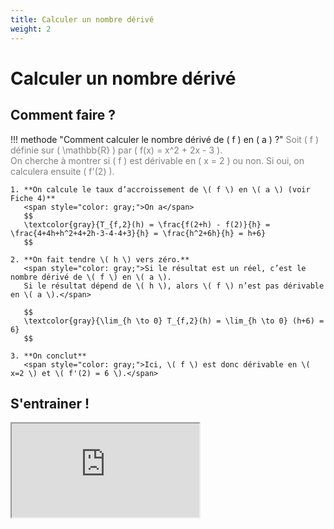 ```yaml
---
title: Calculer un nombre dérivé
weight: 2
---
```


# Calculer un nombre dérivé

## Comment faire ?

!!! methode "Comment calculer le nombre dérivé de \( f \) en \( a \) ?"
    <span style="color: gray;">Soit \( f \) définie sur \( \mathbb{R} \) par \( f(x) = x^2 + 2x - 3 \).  
    On cherche à montrer si \( f \) est dérivable en \( x = 2 \) ou non. Si oui, on calculera ensuite \( f'(2) \).</span>

    1. **On calcule le taux d’accroissement de \( f \) en \( a \) (voir Fiche 4)**  
       <span style="color: gray;">On a</span>  
       $$
       \textcolor{gray}{T_{f,2}(h) = \frac{f(2+h) - f(2)}{h} = \frac{4+4h+h^2+4+2h-3-4-4+3}{h} = \frac{h^2+6h}{h} = h+6}
       $$

    2. **On fait tendre \( h \) vers zéro.**  
       <span style="color: gray;">Si le résultat est un réel, c’est le nombre dérivé de \( f \) en \( a \).  
       Si le résultat dépend de \( h \), alors \( f \) n’est pas dérivable en \( a \).</span>  

       $$
       \textcolor{gray}{\lim_{h \to 0} T_{f,2}(h) = \lim_{h \to 0} (h+6) = 6}
       $$

    3. **On conclut**  
       <span style="color: gray;">Ici, \( f \) est donc dérivable en \( x=2 \) et \( f'(2) = 6 \).</span>



## S'entrainer !

<iframe src="https://coopmaths.fr/alea/?EEEE2e0a294917e7165712d30f22272e13461e8a12ce132b2b1614bb272e13350f2c17ea0f1c272e132b2e3627c127cb277b27c817e81336133512d20f2d29592a7617f8263127022a762c942e03111b2baa269b27802716139e1a400e8714d61697295b0e8714d813f2139e197e" class="exerciseur" allowfullscreen></iframe>


